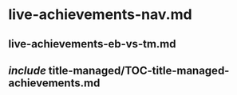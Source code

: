 # live-achievements-nav.md

## live-achievements-eb-vs-tm.md

## _include_ title-managed/TOC-title-managed-achievements.md
